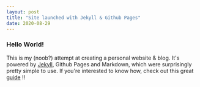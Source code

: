 ```yaml
---
layout: post
title: "Site launched with Jekyll & Github Pages"
date: 2020-08-29
---
```


### Hello World!

This is my (noob?) attempt at creating a personal website & blog. It's powered by [Jekyll](http://jekyllrb.com), Github Pages and Markdown, which were surprisingly pretty simple to use. If you're interested to know how, check out this great [guide](http://jmcglone.com/guides/github-pages/) !!